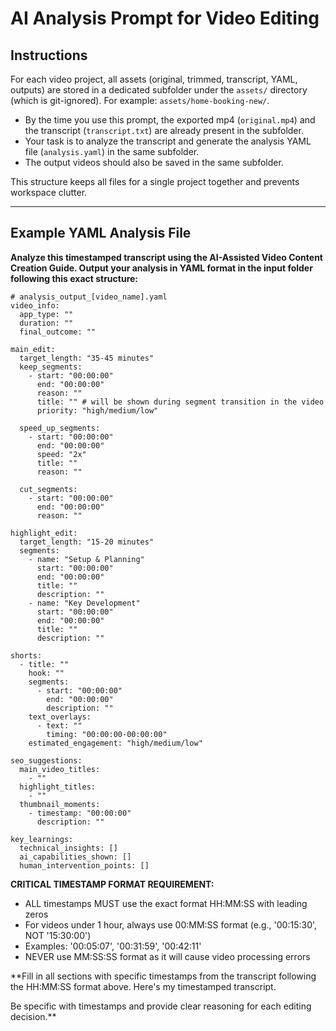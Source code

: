 # AI Analysis Prompt for Video Editing

## Instructions

For each video project, all assets (original, trimmed, transcript, YAML, outputs) are stored in a dedicated subfolder under the `assets/` directory (which is git-ignored). For example: `assets/home-booking-new/`.

- By the time you use this prompt, the exported mp4 (`original.mp4`) and the transcript (`transcript.txt`) are already present in the subfolder.
- Your task is to analyze the transcript and generate the analysis YAML file (`analysis.yaml`) in the same subfolder.
- The output videos should also be saved in the same subfolder.

This structure keeps all files for a single project together and prevents workspace clutter.

---

## Example YAML Analysis File

**Analyze this timestamped transcript using the AI-Assisted Video Content Creation Guide. Output your analysis in YAML format in the input folder following this exact structure:**

```
# analysis_output_[video_name].yaml
video_info:
  app_type: ""
  duration: ""
  final_outcome: ""

main_edit:
  target_length: "35-45 minutes"
  keep_segments:
    - start: "00:00:00"
      end: "00:00:00"
      reason: ""
      title: "" # will be shown during segment transition in the video
      priority: "high/medium/low"

  speed_up_segments:
    - start: "00:00:00"
      end: "00:00:00"
      speed: "2x"
      title: ""
      reason: ""

  cut_segments:
    - start: "00:00:00"
      end: "00:00:00"
      reason: ""

highlight_edit:
  target_length: "15-20 minutes"
  segments:
    - name: "Setup & Planning"
      start: "00:00:00"
      end: "00:00:00"
      title: ""
      description: ""
    - name: "Key Development"
      start: "00:00:00"
      end: "00:00:00"
      title: ""
      description: ""

shorts:
  - title: ""
    hook: ""
    segments:
      - start: "00:00:00"
        end: "00:00:00"
        description: ""
    text_overlays:
      - text: ""
        timing: "00:00:00-00:00:00"
    estimated_engagement: "high/medium/low"

seo_suggestions:
  main_video_titles:
    - ""
  highlight_titles:
    - ""
  thumbnail_moments:
    - timestamp: "00:00:00"
      description: ""

key_learnings:
  technical_insights: []
  ai_capabilities_shown: []
  human_intervention_points: []
```

**CRITICAL TIMESTAMP FORMAT REQUIREMENT:**

- ALL timestamps MUST use the exact format HH:MM:SS with leading zeros
- For videos under 1 hour, always use 00:MM:SS format (e.g., '00:15:30', NOT '15:30:00')
- Examples: '00:05:07', '00:31:59', '00:42:11'
- NEVER use MM:SS:SS format as it will cause video processing errors

**Fill in all sections with specific timestamps from the transcript following the HH:MM:SS format above.
Here's my timestamped transcript.

Be specific with timestamps and provide clear reasoning for each editing decision.**
